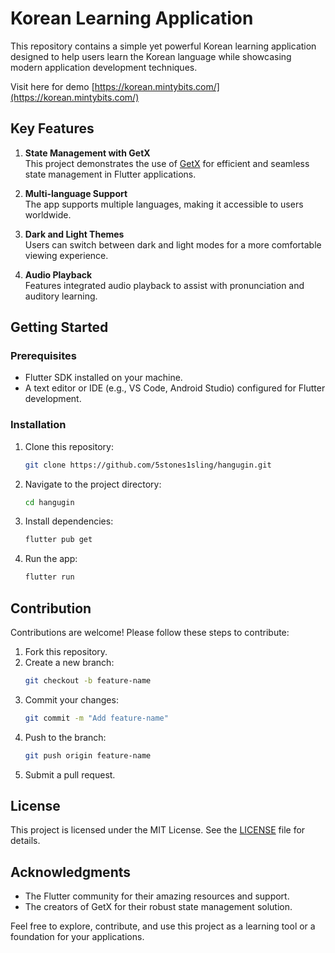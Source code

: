 # Korean Learning Application

This repository contains a simple yet powerful Korean learning application designed to help users learn the Korean language while showcasing modern application development techniques.

Visit here for demo [https://korean.mintybits.com/](https://korean.mintybits.com/)

## Key Features

1. **State Management with GetX**  
   This project demonstrates the use of [GetX](https://pub.dev/packages/get) for efficient and seamless state management in Flutter applications.

2. **Multi-language Support**  
   The app supports multiple languages, making it accessible to users worldwide.

3. **Dark and Light Themes**  
   Users can switch between dark and light modes for a more comfortable viewing experience.

4. **Audio Playback**  
   Features integrated audio playback to assist with pronunciation and auditory learning.

## Getting Started

### Prerequisites
- Flutter SDK installed on your machine.
- A text editor or IDE (e.g., VS Code, Android Studio) configured for Flutter development.

### Installation
1. Clone this repository:
   ```bash
   git clone https://github.com/5stones1sling/hangugin.git
   ```
2. Navigate to the project directory:
   ```bash
   cd hangugin
   ```
3. Install dependencies:
   ```bash
   flutter pub get
   ```
4. Run the app:
   ```bash
   flutter run
   ```

## Contribution
Contributions are welcome! Please follow these steps to contribute:
1. Fork this repository.
2. Create a new branch:
   ```bash
   git checkout -b feature-name
   ```
3. Commit your changes:
   ```bash
   git commit -m "Add feature-name"
   ```
4. Push to the branch:
   ```bash
   git push origin feature-name
   ```
5. Submit a pull request.

## License
This project is licensed under the MIT License. See the [LICENSE](LICENSE) file for details.

## Acknowledgments
- The Flutter community for their amazing resources and support.
- The creators of GetX for their robust state management solution.

Feel free to explore, contribute, and use this project as a learning tool or a foundation for your applications.

